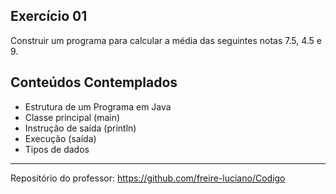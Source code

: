## Exercício 01
Construir um programa para calcular a média das
seguintes notas 7.5, 4.5 e 9.

## Conteúdos Contemplados

- Estrutura de um Programa em Java
- Classe principal (main)
- Instrução de saída (println)
- Execução (saída)
- Tipos de dados
---

Repositório do professor: https://github.com/freire-luciano/Codigo
